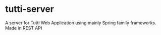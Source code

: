 # tutti-server
A server for Tutti Web Application using mainly Spring family frameworks. Made in REST API
